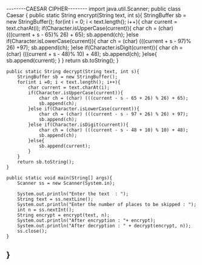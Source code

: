 --------CAESAR CIPHER--------
import java.util.Scanner;
public class Caesar {
    public static String encrypt(String text, int s){
        StringBuffer sb = new StringBuffer();
        for(int i = 0; i < text.length(); i++){
            char current = text.charAt(i);
            if(Character.isUpperCase(current)){
                char ch = (char) (((current + s - 65)% 26) + 65);
                sb.append(ch);
            }else if(Character.isLowerCase(current)){
                char ch = (char) (((current + s - 97)% 26) +97);
                sb.append(ch);
            }else if(Character.isDigit(current)){
                char ch = (char) (((current + s - 48)% 10) + 48);
                sb.append(ch);
            }else{
                sb.append(current);
            }
        }
        return sb.toString();
    }

    public static String decrypt(String text, int s){
        StringBuffer sb = new StringBuffer();
        for(int i =0; i < text.length(); i++){
            char current = text.charAt(i);
            if(Character.isUpperCase(current)){
                char ch = (char) (((current - s - 65 + 26) % 26) + 65);
                sb.append(ch);
            }else if(Character.isLowerCase(current)){
                char ch = (char) (((current - s - 97 + 26) % 26) + 97);
                sb.append(ch);
            }else if(Character.isDigit(current)){
                char ch = (char) (((current - s - 48 + 10) % 10) + 48);
                sb.append(ch);
            }else{
                sb.append(current);
            }     
        }
        return sb.toString();
    }

    public static void main(String[] args){
        Scanner ss = new Scanner(System.in);
        
        System.out.println("Enter the text  : ");
        String text = ss.nextLine();
        System.out.println("Enter the number of places to be skipped : ");
        int n = ss.nextInt();
        String encrypt = encrypt(text, n);
        System.out.println("After encryption : "+ encrypt);
        System.out.println("After decryption : " + decrypt(encrypt, n));
        ss.close();
    }
}
---------------------------